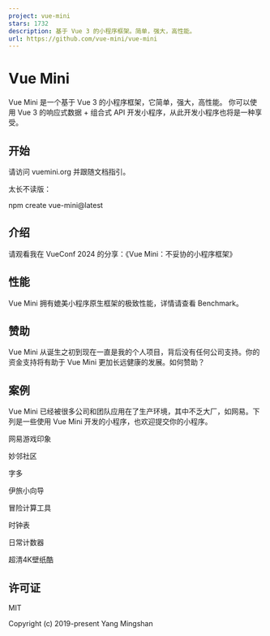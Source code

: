 ```yaml
---
project: vue-mini
stars: 1732
description: 基于 Vue 3 的小程序框架。简单，强大，高性能。
url: https://github.com/vue-mini/vue-mini
---
```


Vue Mini
========

Vue Mini 是一个基于 Vue 3 的小程序框架，它简单，强大，高性能。 你可以使用 Vue 3 的响应式数据 + 组合式 API 开发小程序，从此开发小程序也将是一种享受。

开始
--

请访问 vuemini.org 并跟随文档指引。

太长不读版：

npm create vue-mini@latest

介绍
--

请观看我在 VueConf 2024 的分享：《Vue Mini：不妥协的小程序框架》

性能
--

Vue Mini 拥有媲美小程序原生框架的极致性能，详情请查看 Benchmark。

赞助
--

Vue Mini 从诞生之初到现在一直是我的个人项目，背后没有任何公司支持。你的资金支持将有助于 Vue Mini 更加长远健康的发展。如何赞助？

案例
--

Vue Mini 已经被很多公司和团队应用在了生产环境，其中不乏大厂，如网易。下列是一些使用 Vue Mini 开发的小程序，也欢迎提交你的小程序。

网易游戏印象

妙邻社区

字多

伊旅小向导

冒险计算工具

时钟表

日常计数器

超清4K壁纸酷

许可证
---

MIT

Copyright (c) 2019-present Yang Mingshan
